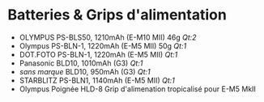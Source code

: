 # Batteries & Grips d'alimentation

- OLYMPUS PS-BLS50, 1210mAh (E-M10 MII) 46g _Qt:2_
- Olympus PS-BLN-1, 1220mAh (E-M5 MII) 50g _Qt:1_
- DOT.FOTO PS-BLN-1, 1220mAh (E-M5 MII) _Qt:1_
- Panasonic BLD10, 1010mAh (G3) _Qt:1_
- _sans marque_ BLD10, 950mAh (G3) _Qt:1_
- STARBLITZ PS-BLN1, 1140mAh (E-M5 MII) _Qt:1_
- Olympus Poignée HLD-8 Grip d'alimenation tropicalisé pour E-M5 MkII
